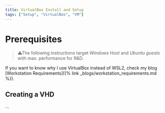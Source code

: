 ```yaml
---
title: VirtualBox Install and Setup
tags: ["Setup", "VirtualBox", "VM"]
---
```


# Prerequisites

> ⚠The following instructions target *Windows Host* and *Ubuntu guests* with max. performance for R&D.

If you want to know why I use VirtualBox instead of WSL2, check my blog [Workstation Requirements]({% link _blogs/workstation_requirements.md %}).

## Creating a VHD

...
